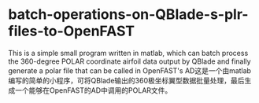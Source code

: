 # batch-operations-on-QBlade-s-plr-files-to-OpenFAST
This is a simple small program written in matlab, which can batch process the 360-degree POLAR coordinate airfoil data output by QBlade and finally generate a polar file that can be called in OpenFAST's AD这是一个由matlab编写的简单的小程序，可将QBlade输出的360极坐标翼型数据批量处理，最后生成一个能够在OpenFAST的AD中调用的POLAR文件。
